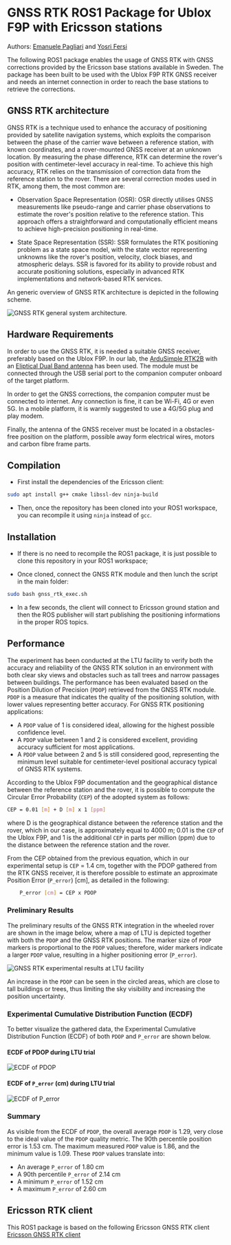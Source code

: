# GNSS RTK ROS1 Package for Ublox F9P with Ericsson stations

Authors: [Emanuele Pagliari](https://github.com/Palia95) and  [Yosri Fersi](https://github.com/Yosri-Fersi)

The following ROS1 package enables the usage of GNSS RTK with GNSS corrections provided by the Ericsson base stations available in Sweden. The package has been built to be used with the Ublox F9P RTK GNSS receiver and needs an internet connection in order to reach the base stations to retrieve the corrections.

## GNSS RTK architecture

GNSS RTK is a technique used to enhance the accuracy of positioning provided by satellite navigation systems, which exploits the comparison between the phase of the carrier wave between a reference station, with known coordinates, and a rover-mounted GNSS receiver at an unknown location. By measuring the phase difference, RTK can determine the rover's position with centimeter-level accuracy in real-time. To achieve this high accuracy, RTK relies on the transmission of correction data from the reference station to the rover. There are several correction modes used in RTK, among them, the most common are:

* Observation Space Representation (OSR): OSR directly utilises GNSS measurements like pseudo-range and carrier phase observations to estimate the rover's position relative to the reference station. This approach offers a straightforward and computationally efficient means to achieve high-precision positioning in real-time.

* State Space Representation (SSR): SSR formulates the RTK positioning problem as a state space model, with the state vector representing unknowns like the rover's position, velocity, clock biases, and atmospheric delays. SSR is favored for its ability to provide robust and accurate positioning solutions, especially in advanced RTK implementations and network-based RTK services.

An generic overview of GNSS RTK architecture is depicted in the following scheme.

![GNSS RTK general system architecture.](img/RTK-GNSS.png)

## Hardware Requirements

In order to use the GNSS RTK, it is needed a suitable GNSS receiver, preferably based on the Ublox F9P. In our lab, the [ArduSimple RTK2B](https://www.ardusimple.com/product/simplertk2b/?attribute_pa_header-options=without-headers) with an [Eliptical Dual Band antenna](https://www.ardusimple.com/product/helical-antenna/) has been used. The module must be connected through the USB serial port to the companion computer onboard of the target platform.

In order to get the GNSS corrections, the companion computer must be connected to internet. Any connection is fine, it can be Wi-Fi, 4G or even 5G. In a mobile platform, it is warmly suggested to use a 4G/5G plug and play modem.

Finally, the antenna of the GNSS receiver must be located in a obstacles-free position on the platform, possible away form electrical wires, motors and carbon fibre frame parts.

## Compilation

* First install the dependencies of the Ericsson client:
```bash
sudo apt install g++ cmake libssl-dev ninja-build
```

* Then, once the repository has been cloned into your ROS1 workspace, you can recompile it using `ninja` instead of `gcc`.

## Installation

* If there is no need to recompile the ROS1 package, it is just possible to clone this repository in your ROS1 workspace;

* Once cloned, connect the GNSS RTK module and then lunch the script in the main folder:
```bash
sudo bash gnss_rtk_exec.sh
```

* In a few seconds, the client will connect to Ericsson ground station and then the ROS publisher will start publishing the positioning informations in the proper ROS topics.

## Performance

The experiment has been conducted at the LTU facility to verify both the accuracy and reliability of the GNSS RTK solution in an environment with both clear sky views and obstacles such as tall trees and narrow passages between buildings. The performance has been evaluated based on the Position Dilution of Precision (`PDOP`) retrieved from the GNSS RTK module. `PDOP` is a measure that indicates the quality of the positioning solution, with lower values representing better accuracy. For GNSS RTK positioning applications:

- A `PDOP` value of 1 is considered ideal, allowing for the highest possible confidence level.
- A `PDOP` value between 1 and 2 is considered excellent, providing accuracy sufficient for most applications.
- A `PDOP` value between 2 and 5 is still considered good, representing the minimum level suitable for centimeter-level positional accuracy typical of GNSS RTK systems.

According to the Ublox F9P documentation and the geographical distance between the reference station and the rover, it is possible to compute the Circular Error Probability (`CEP`) of the adopted system as follows:
```bash
CEP = 0.01 [m] + D [m] x 1 [ppm]
```
where D is the geographical distance between the reference station and the rover, which in our case, is approximately equal to 4000 m; 0.01 is the `CEP` of the Ublox F9P, and 1 is the additional `CEP` in parts per million (ppm) due to the distance between the reference station and the rover.

From the CEP obtained from the previous equation, which in our experimental setup is `CEP` = 1.4 cm, together with the PDOP gathered from the RTK GNSS receiver, it is therefore possible to estimate an approximate Position Error (`P_error`) [cm], as detailed in the following:
```bash
    P_error [cm] = CEP x PDOP
```

### Preliminary Results

The preliminary results of the GNSS RTK integration in the wheeled rover are shown in the image below, where a map of LTU is depicted together with both the `PDOP` and the GNSS RTK positions. The marker size of `PDOP` markers is proportional to the `PDOP` values; therefore, wider markers indicate a larger `PDOP` value, resulting in a higher positioning error (`P_error`).

![GNSS RTK experimental results at LTU facility](img/GNSS_RTK_TRIAL.png)

An increase in the `PDOP` can be seen in the circled areas, which are close to tall buildings or trees, thus limiting the sky visibility and increasing the position uncertainty.

### Experimental Cumulative Distribution Function (ECDF)

To better visualize the gathered data, the Experimental Cumulative Distribution Function (ECDF) of both `PDOP` and `P_error` are shown below.

#### ECDF of PDOP during LTU trial
![ECDF of PDOP](img/cdf_pdop.png)

#### ECDF of `P_error` (cm) during LTU trial
![ECDF of P_error](img/cdf_pe.png)

### Summary

As visible from the ECDF of `PDOP`, the overall average `PDOP` is 1.29, very close to the ideal value of the `PDOP` quality metric. The 90th percentile position error is 1.53 cm. The maximum measured `PDOP` value is 1.86, and the minimum value is 1.09. These `PDOP` values translate into:
- An average `P_error` of 1.80 cm
- A 90th percentile `P_error` of 2.14 cm
- A minimum `P_error` of 1.52 cm
- A maximum `P_error` of 2.60 cm


## Ericsson RTK client

This ROS1 package is based on the following Ericsson GNSS RTK client [Ericsson GNSS RTK client](https://xbplib.readthedocs.io/en/latest/)
